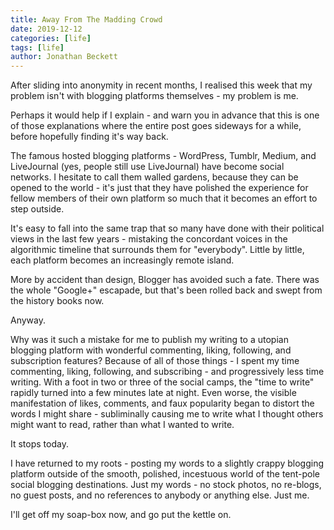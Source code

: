 ```yaml
---
title: Away From The Madding Crowd
date: 2019-12-12
categories: [life]
tags: [life]
author: Jonathan Beckett
---
```


After sliding into anonymity in recent months, I realised this week that my problem isn't with blogging platforms themselves - my problem is me.

Perhaps it would help if I explain - and warn you in advance that this is one of those explanations where the entire post goes sideways for a while, before hopefully finding it's way back.

The famous hosted blogging platforms - WordPress, Tumblr, Medium, and LiveJournal (yes, people still use LiveJournal) have become social networks. I hesitate to call them walled gardens, because they can be opened to the world - it's just that they have polished the experience for fellow members of their own platform so much that it becomes an effort to step outside.

It's easy to fall into the same trap that so many have done with their political views in the last few years - mistaking the concordant voices in the algorithmic timeline that surrounds them for "everybody". Little by little, each platform becomes an increasingly remote island.

More by accident than design, Blogger has avoided such a fate. There was the whole "Google+" escapade, but that's been rolled back and swept from the history books now.

Anyway.

Why was it such a mistake for me to publish my writing to a utopian blogging platform with wonderful commenting, liking, following, and subscription features? Because of all of those things - I spent my time commenting, liking, following, and subscribing - and progressively less time writing. With a foot in two or three of the social camps, the "time to write" rapidly turned into a few minutes late at night. Even worse, the visible manifestation of likes, comments, and faux popularity began to distort the words I might share - subliminally causing me to write what I thought others might want to read, rather than what I wanted to write.

It stops today.

I have returned to my roots - posting my words to a slightly crappy blogging platform outside of the smooth, polished, incestuous world of the tent-pole social blogging destinations. Just my words - no stock photos, no re-blogs, no guest posts, and no references to anybody or anything else. Just me.

I'll get off my soap-box now, and go put the kettle on.